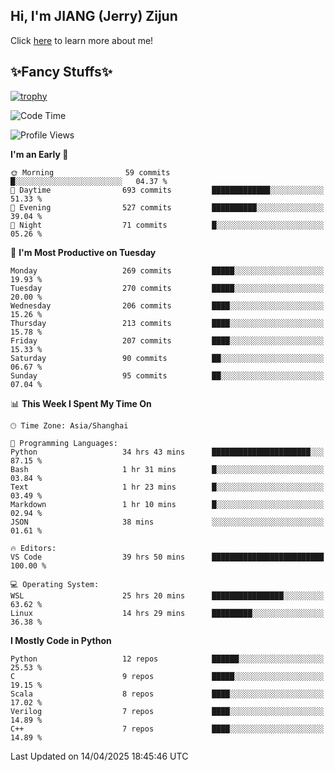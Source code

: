 ## Hi, I'm JIANG (Jerry) Zijun

Click [here](https://jzjerry.github.io/about/) to learn more about me!

## ✨Fancy Stuffs✨
[![trophy](https://github-profile-trophy.vercel.app/?username=jzjerry&theme=onedark)](https://github.com/ryo-ma/github-profile-trophy)
<!--START_SECTION:waka-->
![Code Time](http://img.shields.io/badge/Code%20Time-1%2C226%20hrs%2053%20mins-blue)

![Profile Views](http://img.shields.io/badge/Profile%20Views-9-blue)

**I'm an Early 🐤** 

```text
🌞 Morning                59 commits          █░░░░░░░░░░░░░░░░░░░░░░░░   04.37 % 
🌆 Daytime                693 commits         █████████████░░░░░░░░░░░░   51.33 % 
🌃 Evening                527 commits         ██████████░░░░░░░░░░░░░░░   39.04 % 
🌙 Night                  71 commits          █░░░░░░░░░░░░░░░░░░░░░░░░   05.26 % 
```
📅 **I'm Most Productive on Tuesday** 

```text
Monday                   269 commits         █████░░░░░░░░░░░░░░░░░░░░   19.93 % 
Tuesday                  270 commits         █████░░░░░░░░░░░░░░░░░░░░   20.00 % 
Wednesday                206 commits         ████░░░░░░░░░░░░░░░░░░░░░   15.26 % 
Thursday                 213 commits         ████░░░░░░░░░░░░░░░░░░░░░   15.78 % 
Friday                   207 commits         ████░░░░░░░░░░░░░░░░░░░░░   15.33 % 
Saturday                 90 commits          ██░░░░░░░░░░░░░░░░░░░░░░░   06.67 % 
Sunday                   95 commits          ██░░░░░░░░░░░░░░░░░░░░░░░   07.04 % 
```


📊 **This Week I Spent My Time On** 

```text
🕑︎ Time Zone: Asia/Shanghai

💬 Programming Languages: 
Python                   34 hrs 43 mins      ██████████████████████░░░   87.15 % 
Bash                     1 hr 31 mins        █░░░░░░░░░░░░░░░░░░░░░░░░   03.84 % 
Text                     1 hr 23 mins        █░░░░░░░░░░░░░░░░░░░░░░░░   03.49 % 
Markdown                 1 hr 10 mins        █░░░░░░░░░░░░░░░░░░░░░░░░   02.94 % 
JSON                     38 mins             ░░░░░░░░░░░░░░░░░░░░░░░░░   01.61 % 

🔥 Editors: 
VS Code                  39 hrs 50 mins      █████████████████████████   100.00 % 

💻 Operating System: 
WSL                      25 hrs 20 mins      ████████████████░░░░░░░░░   63.62 % 
Linux                    14 hrs 29 mins      █████████░░░░░░░░░░░░░░░░   36.38 % 
```

**I Mostly Code in Python** 

```text
Python                   12 repos            ██████░░░░░░░░░░░░░░░░░░░   25.53 % 
C                        9 repos             █████░░░░░░░░░░░░░░░░░░░░   19.15 % 
Scala                    8 repos             ████░░░░░░░░░░░░░░░░░░░░░   17.02 % 
Verilog                  7 repos             ████░░░░░░░░░░░░░░░░░░░░░   14.89 % 
C++                      7 repos             ████░░░░░░░░░░░░░░░░░░░░░   14.89 % 
```




 Last Updated on 14/04/2025 18:45:46 UTC
<!--END_SECTION:waka-->
